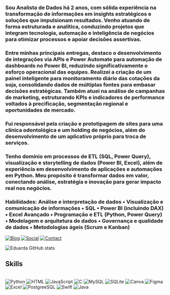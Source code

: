 ### Sou Analista de Dados há 2 anos, com sólida experiência na transformação de informações em insights estratégicos e soluções que impulsionam resultados. Venho atuando de forma estruturada e analítica, conduzindo projetos que integram tecnologia, automação e inteligência de negócios para otimizar processos e apoiar decisões assertivas.


### Entre minhas principais entregas, destaco o desenvolvimento de integrações via APIs e Power Automate para automação de dashboards no Power BI, reduzindo significativamente o esforço operacional das equipes. Realizei a criação de um painel inteligente para monitoramento diário das cotações da soja, consolidando dados de múltiplas fontes para embasar decisões estratégicas. Também atuei na análise de campanhas de marketing, estruturando KPIs e indicadores de performance voltados à precificação, segmentação regional e oportunidades de mercado.

### Fui responsável pela criação e prototipagem de sites para uma clínica odontológica e um holding de negócios, além do desenvolvimento de um aplicativo próprio para troca de serviços.

### Tenho domínio em processos de ETL (SQL, Power Query), visualização e storytelling de dados (Power BI, Excel), além de experiência em desenvolvimento de aplicações e automações em Python. Meu propósito é transformar dados em valor, conectando análise, estratégia e inovação para gerar impacto real nos negócios.

### Habilidades: Análise e interpretação de dados • Visualização e comunicação de informações • SQL • Power BI (incluindo DAX) • Excel Avançado • Programação e ETL (Python, Power Query) • Modelagem e arquitetura de dados • Governança e qualidade de dados • Metodologias ágeis (Scrum e Kanban)


[![Blog](https://img.shields.io/badge/LinkedIn-0077B5?style=for-the-badge&logo=linkedin&logoColor=white)](https://www.linkedin.com/in/eduarda-bernardino-b061a6213/) [![Social](https://img.shields.io/badge/GitHub-100000?style=for-the-badge&logo=github&logoColor=white)](https://github.com/EduardaBernardino )   [![Contact](https://img.shields.io/badge/Gmail-D14836?style=for-the-badge&logo=gmail&logoColor=white)](eduardabernardinoo06@gmail.com)


![Eduarda GitHub stats](https://github-readme-stats.vercel.app/api?username=EduardaBernardino&show_icons=true&theme=tokyonight)


## Skills
<div style= "display: inline_block"><br/>
    <img alt="Python" src = "https://img.shields.io/badge/Python-3776AB?style=for-the-badge&logo=python&logoColor=white"/>
    <img alt="HTML" src = "https://img.shields.io/badge/HTML-239120?style=for-the-badge&logo=html5&logoColor=white"/>
    <img alt="JavaScript" src = "https://img.shields.io/badge/JavaScript-F7DF1E?style=for-the-badge&logo=javascript&logoColor=black"/>
    <img alt="C" src = "https://img.shields.io/badge/C-00599C?style=for-the-badge&logo=c&logoColor=white"/>
    <img alt="MySQL" src = "https://img.shields.io/badge/MySQL-00000F?style=for-the-badge&logo=mysql&logoColor=white"/>
    <img alt="SQLite" src = "https://img.shields.io/badge/SQLite-07405E?style=for-the-badge&logo=sqlite&logoColor=white"/> 
    <img alt="Canva" src = "https://img.shields.io/badge/Canva-%2300C4CC.svg?&style=for-the-badge&logo=Canva&logoColor=white"/> 
    <img alt="Figma" src = "https://img.shields.io/badge/Figma-F24E1E?style=for-the-badge&logo=figma&logoColor=white"/> 
    <img alt="Excel" src = "https://img.shields.io/badge/Microsoft_Excel-217346?style=for-the-badge&logo=microsoft-excel&logoColor=whit"/>
    <img alt="PostgreeSQL" src = "https://img.shields.io/badge/PostgreSQL-316192?style=for-the-badge&logo=postgresql&logoColor=white"/>
    <img alt="Swift" src = "https://img.shields.io/badge/Swift-FA7343?style=for-the-badge&logo=swift&logoColor=white"/>
    <img alt="Java" src = "https://img.shields.io/badge/Java-ED8B00?style=for-the-badge&logo=openjdk&logoColor=white"/>

<div>

